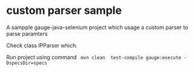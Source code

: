 # custom parser sample

A sampple gauge-java-selenium project which usage a custom parser to parse paramters

Check class IPParser which.

Run project using command ` mvn clean  test-compile gauge:execute -DspecsDir=specs`